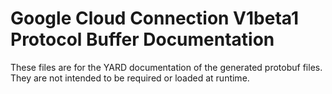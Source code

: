 # Google Cloud Connection V1beta1 Protocol Buffer Documentation

These files are for the YARD documentation of the generated protobuf files.
They are not intended to be required or loaded at runtime.
